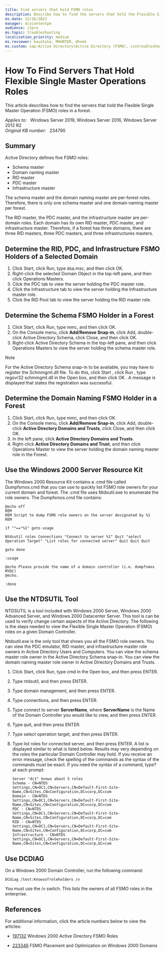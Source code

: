 ```yaml
---
title: Find servers that hold FSMO roles
description: Describe how to find the servers that hold the Flexible Single Master Operation (FSMO) roles in a forest.
ms.date: 12/26/2023
manager: dcscontentpm
audience: itpro
ms.topic: troubleshooting
localization_priority: medium
ms.reviewer: kaushika, MHUNTER, dhook
ms.custom: sap:Active Directory\Active Directory (FSMO), csstroubleshoot
---
```

# How To Find Servers That Hold Flexible Single Master Operations Roles

This article describes how to find the servers that hold the Flexible Single Master Operation (FSMO) roles in a forest.

_Applies to:_ &nbsp; Windows Server 2019, Windows Server 2016, Windows Server 2012 R2  
_Original KB number:_ &nbsp; 234790

## Summary

Active Directory defines five FSMO roles:

- Schema master
- Domain naming master
- RID master
- PDC master
- Infrastructure master

The schema master and the domain naming master are per-forest roles. Therefore, there is only one schema master and one domain naming master per forest.

The RID master, the PDC master, and the infrastructure master are per-domain roles. Each domain has its own RID master, PDC master, and infrastructure master. Therefore, if a forest has three domains, there are three RID masters, three PDC masters, and three infrastructures masters.

## Determine the RID, PDC, and Infrastructure FSMO Holders of a Selected Domain

1. Click Start, click Run, type dsa.msc, and then click OK.
2. Right-click the selected Domain Object in the top-left pane, and then click Operations Masters.
3. Click the PDC tab to view the server holding the PDC master role.
4. Click the Infrastructure tab to view the server holding the Infrastructure master role.
5. Click the RID Pool tab to view the server holding the RID master role.

## Determine the Schema FSMO Holder in a Forest

1. Click Start, click Run, type mmc, and then click OK.
2. On the Console menu, click **Add/Remove Snap-in**, click Add, double-click Active Directory Schema, click Close, and then click OK.
3. Right-click Active Directory Schema in the top-left pane, and then click Operations Masters to view the server holding the schema master role.

> [!NOTE]
> For the Active Directory Schema snap-in to be available, you may have to register the Schmmgmt.dll file. To do this, click Start , click Run , type regsvr32 schmmgmt.dll in the Open box, and then click OK . A message is displayed that states the registration was successful.

## Determine the Domain Naming FSMO Holder in a Forest

1. Click Start, click Run, type mmc, and then click OK.
2. On the Console menu, click **Add/Remove Snap-in**, click Add, double-click **Active Directory Domains and Trusts**, click Close, and then click OK.
3. In the left pane, click **Active Directory Domains and Trusts**.
4. Right-click **Active Directory Domains and Trust**, and then click Operations Master to view the server holding the domain naming master role in the Forest.

## Use the Windows 2000 Server Resource Kit

The Windows 2000 Resource Kit contains a .cmd file called Dumpfsmos.cmd that you can use to quickly list FSMO role owners for your current domain and forest. The .cmd file uses Ntdsutil.exe to enumerate the role owners. The Dumpfsmos.cmd file contains:

```console
@echo off
REM
REM Script to dump FSMO role owners on the server designated by %1
REM

if ""=="%1" goto usage

Ntdsutil roles Connections "Connect to server %1" Quit "select Operation Target" "List roles for connected server" Quit Quit Quit 

goto done

:usage

@echo Please provide the name of a domain controller (i.e. dumpfsmos MYDC)
@echo.

:done
```

## Use the NTDSUTIL Tool

NTDSUTIL is a tool included with Windows 2000 Server, Windows 2000 Advanced Server, and Windows 2000 Datacenter Server. This tool is can be used to verify change certain aspects of the Active Directory. The following is the steps needed to view the Flexible Single Master Operation (FSMO) roles on a given Domain Controller.

Ntdsutil.exe is the only tool that shows you all the FSMO role owners. You can view the PDC emulator, RID master, and infrastructure master role owners in Active Directory Users and Computers. You can view the schema master role owner in the Active Directory Schema snap-in. You can view the domain naming master role owner in Active Directory Domains and Trusts.

1. Click Start, click Run, type cmd in the Open box, and then press ENTER.
2. Type ntdsutil, and then press ENTER.
3. Type domain management, and then press ENTER.
4. Type connections, and then press ENTER.
5. Type connect to server
 **ServerName**, where
 **ServerName** is the Name of the Domain Controller you would like to view, and then press ENTER.
6. Type quit, and then press ENTER.
7. Type select operation target, and then press ENTER.
8. Type list roles for connected server, and then press ENTER. A list is displayed similar to what is listed below. Results may very depending on the roles the particular Domain Controller may hold. If you receive an error message, check the spelling of the commands as the syntax of the commands must be exact. If you need the syntax of a command, type? at each prompt:

    ```console
    Server "dc1" knows about 5 roles
    Schema - CN=NTDS
    Settings,CN=DC1,CN=Servers,CN=Default-First-Site-Name,CN=Sites,CN=Configuration,DC=corp,DC=com
    Domain - CN=NTDS
    Settings,CN=DC1,CN=Servers,CN=Default-First-Site-Name,CN=Sites,CN=Configuration,DC=corp,DC=com
    PDC - CN=NTDS
    Settings,CN=DC1,CN=Servers,CN=Default-First-Site-Name,CN=Sites,CN=Configuration,DC=corp,DC=com
    RID - CN=NTDS
    Settings,CN=DC1,CN=Servers,CN=Default-First-Site-Name,CN=Sites,CN=Configuration,DC=corp,DC=com
    Infrastructure - CN=NTDS
    Settings,CN=DC1,CN=Servers,CN=Default-First-Site-Name,CN=Sites,CN=Configuration,DC=corp,DC=com
    ```

## Use DCDIAG

On a Windows 2000 Domain Controller, run the following command:

```console
DCdiag /test:Knowsofroleholders /v
```

You must use the /v switch. This lists the owners of all FSMO roles in the enterprise.

## References

For additional information, click the article numbers below to view the articles:

- [197132](https://support.microsoft.com/help/197132) Windows 2000 Active Directory FSMO Roles

- [223346](https://support.microsoft.com/help/223346) FSMO Placement and Optimization on Windows 2000 Domains
